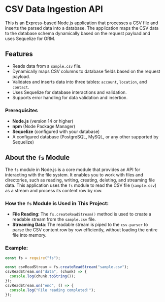 # CSV Data Ingestion API

This is an Express-based Node.js application that processes a CSV file and inserts the parsed data into a database. The application maps the CSV data to the database schema dynamically based on the request payload and uses Sequelize for ORM.

## Features

- Reads data from a `sample.csv` file.
- Dynamically maps CSV columns to database fields based on the request payload.
- Validates and inserts data into three tables: `account`, `location`, and `contact`.
- Uses Sequelize for database interactions and validation.
- Supports error handling for data validation and insertion.


### Prerequisites

- **Node.js** (version 14 or higher)
- **npm** (Node Package Manager)
- **Sequelize** (configured with your database)
- A configured database (PostgreSQL, MySQL, or any other supported by Sequelize)


## About the `fs` Module

The `fs` module in Node.js is a core module that provides an API for interacting with the file system. It enables you to work with files and directories, such as reading, writing, creating, deleting, and streaming file data. This application uses the `fs` module to read the CSV file (`sample.csv`) as a stream and process its content row by row.

### How the `fs` Module is Used in This Project:
- **File Reading**: The `fs.createReadStream()` method is used to create a readable stream from the `sample.csv` file.
- **Streaming Data**: The readable stream is piped to the `csv-parser` to parse the CSV content row by row efficiently, without loading the entire file into memory.



### Example:
```javascript
const fs = require("fs");

const csvReadStream = fs.createReadStream("sample.csv");
csvReadStream.on("data", (chunk) => {
  console.log(chunk.toString());
});
csvReadStream.on("end", () => {
  console.log("File reading completed!");
});




